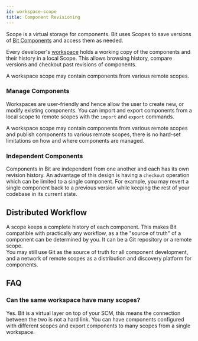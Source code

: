 ```yaml
---
id: workspace-scope
title: Component Revisioning
---
```


Scope is a virtual storage for components. Bit uses Scopes to save versions of [Bit Components](/bit-components/component-overview) and access them as needed.

Every developer's [workspace](https://bit-workspace/manage-workspace) holds a working copy of the components and their history in a local Scope. This allows browsing history, compare versions and checkout past revisions of components.

A workspace scope may contain components from various remote scopes.

### Manage Components

Workspaces are user-friendly and hence allow the user to create new, or modify existing components. You can import and export components from a local scope to remote scopes with the `import` and `export` commands.

A workspace scope may contain components from various remote scopes and publish components to various remote scopes, there is no hard-set limitations on how and where components are managed.

### Independent Components

Components in Bit are independent from one another and each has its own revision history. An advantage of this design is having a `checkout` operation which can be limited to a single component. For example, you may revert a single component back to a previous version while keeping the rest of your codebase in its current state.

## Distributed Workflow

A scope keeps a complete history of each component. This makes Bit compatible with practically any workflow, as a the "source of truth" of a component can be determined by you. It can be a Git repository or a remote scope.  
You may still use Git as the source of truth for all component development, and a network of remote scopes as a distribution and discovery platform for components.

## FAQ

### Can the same workspace have many scopes?

Yes. Bit is a virtual layer on top of your SCM, this means the connection between the two is not a hard link. You can have components configured with different scopes and export components to many scopes from a single workspace.
